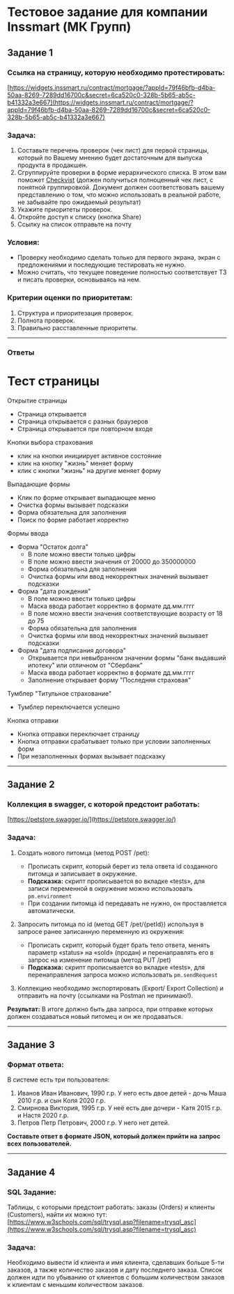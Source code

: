 # Тестовое задание для компании Inssmart (МК Групп)


## Задание 1

### Ссылка на страницу, которую необходимо протестировать:

[https://widgets.inssmart.ru/contract/mortgage/?appId=79f46bfb-d4ba-50aa-8269-7289dd16700c&secret=6ca520c0-328b-5b65-ab5c-b41332a3e667](https://widgets.inssmart.ru/contract/mortgage/?appId=79f46bfb-d4ba-50aa-8269-7289dd16700c&secret=6ca520c0-328b-5b65-ab5c-b41332a3e667)

### Задача:

1. Составьте перечень проверок (чек лист) для первой страницы, который по Вашему мнению будет достаточным для выпуска продукта в продакшен.
2. Сгруппируйте проверки в форме иерархического списка. В этом вам поможет [Checkvist](https://checkvist.com/) (должен получиться полноценный чек лист, с понятной группировкой. Документ должен соответствовать вашему представлению о том, что можно использовать в реальной работе, не забывайте про ожидаемый результат)
3. Укажите приоритеты проверок.
4. Откройте доступ к списку (кнопка Share)
5. Ссылку на список отправьте на почту 

### Условия:

- Проверку необходимо сделать только для первого экрана, экран с предложениями и последующие тестировать не нужно.
- Можно считать, что текущее поведение полностью соответствует ТЗ и писать проверки, основываясь на нем.

### Критерии оценки по приоритетам:

1. Структура и приоритезация проверок.
2. Полнота проверок.
3. Правильно расставленные приоритеты.

---

### Ответы

# Тест страницы #

Открытие страницы

- Страница открывается
- Страница открывается с разных браузеров
- Страница открывается при повторном входе

Кнопки выбора страхования

- клик на кнопки инициирует активное состояние
- клик на кнопку "жизнь" меняет форму
- клик с кнопки "жизнь" на другие меняет форму

Выпадающие формы

- Клик по форме открывает выпадающее меню
- Очистка формы вызывает подсказки
- Форма обязательна для заполнения
- Поиск по форме работает корректно

Формы ввода

- Форма "Остаток долга"
   - В поле можно ввести только цифры
   - В поле можно ввести значения от 20000 до 350000000
   - Форма обязательна для заполнения
   - Очистка формы или ввод некорректных значений вызывает подсказки
- Форма "дата рождения"
   - В поле можно ввести только цифры
   - Маска ввода работает корректно в формате дд.мм.гггг
   - В поле можно ввести значения соответствующие возрасту от 18 до 75
   - Форма обязательна для заполнения
   - Очистка формы или ввод некорректных значений вызывает подсказки
- Форма "дата подписания договора"
   - Открывается при невыбранном значении формы "банк выдавший ипотеку" или отличном от "Сбербанк"
   - Маска ввода работает корректно в формате дд.мм.гггг
   - Заполнение открывает форму "Последняя страховая"

Тумблер "Титульное страхование"

- Тумблер переключается успешно

Кнопка отправки

- Кнопка отправки переключает страницу
- Кнопка отправки срабатывает только при условии заполненных форм
- При незаполненных формах вызывает подсказку

---

## Задание 2

### Коллекция в swagger, с которой предстоит работать:

[https://petstore.swagger.io/](https://petstore.swagger.io/)

### Задача:

1. Создать нового питомца (метод POST /pet):
   - Прописать скрипт, который берет из тела ответа id созданного питомца и записывает в окружение.
   - **Подсказка:** скрипт прописывается во вкладке «tests», для записи переменной в окружение можно использовать `pm.environment`
   - При создании питомца id передавать не нужно, он проставляется автоматически.

2. Запросить питомца по id (метод GET /pet/{petId}) используя в запросе ранее записанную переменную из окружения:
   - Прописать скрипт, который будет брать тело ответа, менять параметр «status» на «sold» (продан) и перенаправлять его в запрос на изменение питомца (метод PUT /pet)
   - **Подсказка:** скрипт прописывается во вкладке «tests», для перенаправления запроса можно использовать `pm.sendRequest`

3. Коллекцию необходимо экспортировать (Export/ Export Collection) и отправить на почту (ссылками на Postman не принимаю!).

**Результат:** В итоге должно быть два запроса, при отправке которых должен создаваться новый питомец и он же продаваться.

---

## Задание 3

### Формат ответа:

В системе есть три пользователя:
1. Иванов Иван Иванович, 1990 г.р. У него есть двое детей - дочь Маша 2010 г.р. и сын Коля 2020 г.р.
2. Смирнова Виктория, 1995 г.р. У неё есть две дочери - Катя 2015 г.р. и Настя 2020 г.р.
3. Петров Петр Петрович, 2000 г.р. У него нет детей.

**Составьте ответ в формате JSON, который должен прийти на запрос всех пользователей.**

---

## Задание 4

### SQL Задание:

Таблицы, с которыми предстоит работать: заказы (Orders) и клиенты (Customers), найти их можно тут:
[https://www.w3schools.com/sql/trysql.asp?filename=trysql_asc](https://www.w3schools.com/sql/trysql.asp?filename=trysql_asc)

### Задача:

Необходимо вывести id клиента и имя клиента, сделавших больше 5-ти заказов, а также количество заказов и дату последнего заказа. Список должен идти по убыванию от клиентов с большим количеством заказов к клиентам с меньшим количеством заказов.
